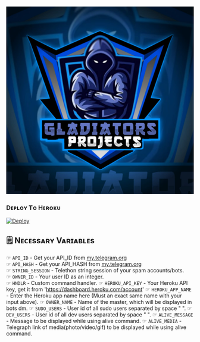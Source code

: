 <!--This Bot is Made By Gladitors Project-->
<p align="center">
  <img src="resources/Gladiators.jpeg" alt="Logo">
</p>

### Dᴇᴘʟᴏʏ Tᴏ Hᴇʀᴏᴋᴜ
  
  
  [![Deploy](https://www.herokucdn.com/deploy/button.svg)](https://heroku.com/deploy?template=https://github.com/Gladiators-Projects/spammerbots)



## 🗒️ Nᴇᴄᴇssᴀʀʏ Vᴀʀɪᴀʙʟᴇs

☞ `API_ID` - Get your API_ID from [my.telegram.org](https://my.telegram.org/)<br>
☞ `API_HASH` - Get your API_HASH from [my.telegram.org](https://my.telegram.org/)<br>
☞ `STRING_SESSION` - Telethon string session of your spam accounts/bots.<br>
☞ `OWNER_ID` - Your user ID as an integer.<br>
☞ `HNDLR` - Custom command handler.
☞ `HEROKU_API_KEY` - Your Heroku API key, get it from 'https://dashboard.heroku.com/account'
☞ `HEROKU_APP_NAME` - Enter the Heroku app name here (Must an exact same name with your input above).
☞ `OWNER_NAME` - Name of the master, which will be displayed in bots dm.
☞ `SUDO_USERS` - User id of all sudo users separated by space " ".
☞ `DEV_USERS` - User id of all dev users separated by space " ".
☞ `ALIVE_MESSAGE` - Message to be displayed while using alive command.
☞ `ALIVE_MEDIA` - Telegraph link of media(photo/video/gif) to be displayed while using alive command.
